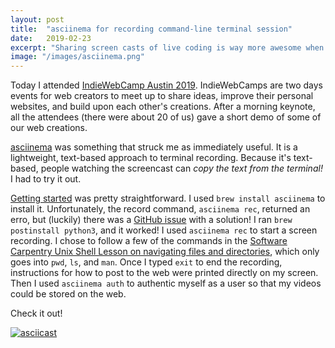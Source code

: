 ```yaml
---
layout: post
title:  "asciinema for recording command-line terminal session"
date:   2019-02-23
excerpt: "Sharing screen casts of live coding is way more awesome when the text can be copied. asciinema makes this possible."
image: "/images/asciinema.png"
---
```


Today I attended [IndieWebCamp Austin 2019](https://indieweb.org/2019/Austin). IndieWebCamps are two days events for web creators to meet up to share ideas, improve their personal websites, and build upon each other's creations. After a morning keynote, all the attendees (there were about 20 of us) gave a short demo of some of our web creations. 

[asciinema](https://asciinema.org/) was something that struck me as immediately useful. It is a lightweight, text-based approach to terminal recording. Because it's text-based, people watching the screencast can *copy the text from the terminal!* I had to try it out. 

[Getting started](https://asciinema.org/docs/getting-started) was pretty straightforward. I used `brew install asciinema` to install it. Unfortunately, the record command, `asciinema rec`, returned an erro, but (luckily) there was a [GitHub issue](https://github.com/asciinema/asciinema/issues/260) with a solution! I ran `brew postinstall python3`, and it worked! I used `asciinema rec` to start a screen recording. I chose to follow a few of the commands in the [Software Carpentry Unix Shell Lesson on navigating files and directories](http://swcarpentry.github.io/shell-novice/02-filedir/index.html), which only goes into `pwd`, `ls`, and `man`. Once I typed `exit` to end the recording, instructions for how to post to the web were printed directly on my screen. Then I used `asciinema auth` to authentic myself as a user so that my videos could be stored on the web. 

Check it out!

[![asciicast](https://asciinema.org/a/3uHCusbqQd6KAYNZ15NSv21bQ.svg)](https://asciinema.org/a/3uHCusbqQd6KAYNZ15NSv21bQ)